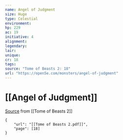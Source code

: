 ```yaml
---
name: Angel of Judgment
size: Huge
type: Celestial
environment: 
hp: 229
ac: 19
initiative: 4
alignment: 
legendary: 
lair: 
unique: 
cr: 18
tags: 
source: "Tome of Beasts 2: 18"
url: "https://open5e.com/monsters/angel-of-judgment"
---
```

# [[Angel of Judgment]]

[Source](zotero://open-pdf/library/items/9UQIAB6R?page=18) from [[Tome of Beasts 2]]

```pdf
{
	"url": "[[Tome of Beasts 2.pdf]]",
	"page": [18]
}
```

